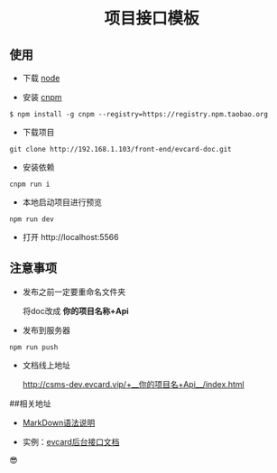 <h1 align="center">
 项目接口模板
</h1>


## 使用

- 下载 [node](http://nodejs.cn/download/)

- 安装 [cnpm](http://npm.taobao.org/)

```
$ npm install -g cnpm --registry=https://registry.npm.taobao.org
```
- 下载项目
```
git clone http://192.168.1.103/front-end/evcard-doc.git
```
- 安装依赖
```
cnpm run i
```
- 本地启动项目进行预览
```
npm run dev
```

- 打开 http://localhost:5566

## 注意事项

- 发布之前一定要重命名文件夹

  将doc改成 __你的项目名称+Api__

- 发布到服务器

```
npm run push
```

- 文档线上地址

  http://csms-dev.evcard.vip/+__你的项目名+Api__/index.html

##相关地址

- [MarkDown语法说明](http://www.markdown.cn/)

- 实例：[evcard后台接口文档](http://csms-dev.evcard.vip/evcardAPPAPI/index.html)


😎
